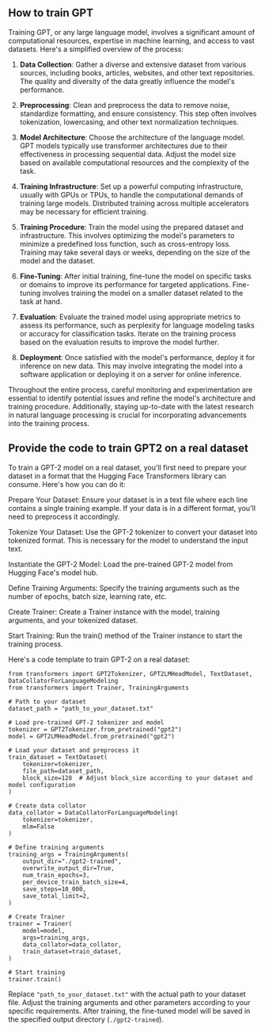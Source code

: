 ## How to train GPT
Training GPT, or any large language model, involves a significant amount of computational resources, expertise in machine learning, and access to vast datasets. Here's a simplified overview of the process:

1. **Data Collection**: Gather a diverse and extensive dataset from various sources, including books, articles, websites, and other text repositories. The quality and diversity of the data greatly influence the model's performance.

2. **Preprocessing**: Clean and preprocess the data to remove noise, standardize formatting, and ensure consistency. This step often involves tokenization, lowercasing, and other text normalization techniques.

3. **Model Architecture**: Choose the architecture of the language model. GPT models typically use transformer architectures due to their effectiveness in processing sequential data. Adjust the model size based on available computational resources and the complexity of the task.

4. **Training Infrastructure**: Set up a powerful computing infrastructure, usually with GPUs or TPUs, to handle the computational demands of training large models. Distributed training across multiple accelerators may be necessary for efficient training.

5. **Training Procedure**: Train the model using the prepared dataset and infrastructure. This involves optimizing the model's parameters to minimize a predefined loss function, such as cross-entropy loss. Training may take several days or weeks, depending on the size of the model and the dataset.

6. **Fine-Tuning**: After initial training, fine-tune the model on specific tasks or domains to improve its performance for targeted applications. Fine-tuning involves training the model on a smaller dataset related to the task at hand.

7. **Evaluation**: Evaluate the trained model using appropriate metrics to assess its performance, such as perplexity for language modeling tasks or accuracy for classification tasks. Iterate on the training process based on the evaluation results to improve the model further.

8. **Deployment**: Once satisfied with the model's performance, deploy it for inference on new data. This may involve integrating the model into a software application or deploying it on a server for online inference.

Throughout the entire process, careful monitoring and experimentation are essential to identify potential issues and refine the model's architecture and training procedure. Additionally, staying up-to-date with the latest research in natural language processing is crucial for incorporating advancements into the training process.



## Provide the code to train GPT2 on a real dataset
To train a GPT-2 model on a real dataset, you'll first need to prepare your dataset in a format that the Hugging Face Transformers library can consume. Here's how you can do it:

Prepare Your Dataset: Ensure your dataset is in a text file where each line contains a single training example. If your data is in a different format, you'll need to preprocess it accordingly.

Tokenize Your Dataset: Use the GPT-2 tokenizer to convert your dataset into tokenized format. This is necessary for the model to understand the input text.

Instantiate the GPT-2 Model: Load the pre-trained GPT-2 model from Hugging Face's model hub.

Define Training Arguments: Specify the training arguments such as the number of epochs, batch size, learning rate, etc.

Create Trainer: Create a Trainer instance with the model, training arguments, and your tokenized dataset.

Start Training: Run the train() method of the Trainer instance to start the training process.

Here's a code template to train GPT-2 on a real dataset:

```
from transformers import GPT2Tokenizer, GPT2LMHeadModel, TextDataset, DataCollatorForLanguageModeling
from transformers import Trainer, TrainingArguments

# Path to your dataset
dataset_path = "path_to_your_dataset.txt"

# Load pre-trained GPT-2 tokenizer and model
tokenizer = GPT2Tokenizer.from_pretrained("gpt2")
model = GPT2LMHeadModel.from_pretrained("gpt2")

# Load your dataset and preprocess it
train_dataset = TextDataset(
    tokenizer=tokenizer,
    file_path=dataset_path,
    block_size=128  # Adjust block_size according to your dataset and model configuration
)

# Create data collator
data_collator = DataCollatorForLanguageModeling(
    tokenizer=tokenizer,
    mlm=False
)

# Define training arguments
training_args = TrainingArguments(
    output_dir="./gpt2-trained",
    overwrite_output_dir=True,
    num_train_epochs=3,
    per_device_train_batch_size=4,
    save_steps=10_000,
    save_total_limit=2,
)

# Create Trainer
trainer = Trainer(
    model=model,
    args=training_args,
    data_collator=data_collator,
    train_dataset=train_dataset,
)

# Start training
trainer.train()
```
Replace `"path_to_your_dataset.txt"` with the actual path to your dataset file. Adjust the training arguments and other parameters according to your specific requirements. After training, the fine-tuned model will be saved in the specified output directory (`./gpt2-trained`).








